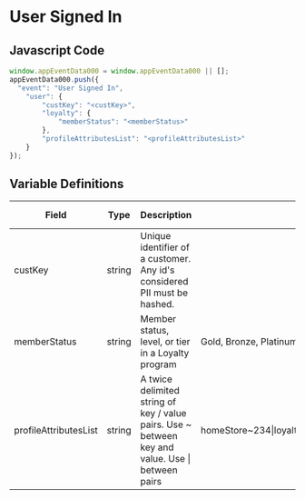 # User Signed In

### 

## Javascript Code
```js
window.appEventData000 = window.appEventData000 || [];
appEventData000.push({
  "event": "User Signed In",
    "user": {
        "custKey": "<custKey>",
        "loyalty": {
            "memberStatus": "<memberStatus>"
        },
        "profileAttributesList": "<profileAttributesList>"
    }
});
```

## Variable Definitions

|Field|Type|Description|Example|Pattern|Min Length|Max Length|Minimum|Maximum|Multiple Of|
| --- | --- | --- | --- | --- | --- | --- | --- | --- | --- |
|custKey|string|Unique identifier of a customer.  Any id's considered PII must be hashed. ||||||||
|memberStatus|string|Member status, level, or tier in a Loyalty program|Gold, Bronze, Platinum, Diamond, Silver|||||||
|profileAttributesList|string|A twice delimited string of key \/ value pairs.  Use \~ between key and value.  Use \| between pairs|homeStore\~234\|loyaltyTier\~gold\|memberSince\~2002|||||||
